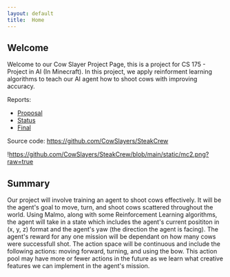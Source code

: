 ```yaml
---
layout: default
title:  Home
---
```


## Welcome 
Welcome to our Cow Slayer Project Page, this is a project for CS 175 - Project in AI (In Minecraft). 
In this project, we apply reinforment learning algorithms to teach our AI agent how to shoot cows with improving accuracy.

Reports:

- [Proposal](proposal.html)
- [Status](status.html)
- [Final](final.html)

Source code: https://github.com/CowSlayers/SteakCrew

!https://github.com/CowSlayers/SteakCrew/blob/main/static/mc2.png?raw=true

## Summary
Our project will involve training an agent to shoot cows effectively. It will be the agent's goal to move, turn, and shoot cows scattered throughout the world. Using Malmo, along with some Reinforcement Learning algorithms, the agent will take in a state which includes the agent's current posititon in (x, y, z) format and the agent's yaw (the direction the agent is facing). The agent's reward for any one mission will be dependant on how many cows were successfull shot. The action space will be continuous and include the following actions: moving forward, turning, and using the bow. This action pool may have more or fewer actions in the future as we learn what creative features we can implement in the agent's mission.



